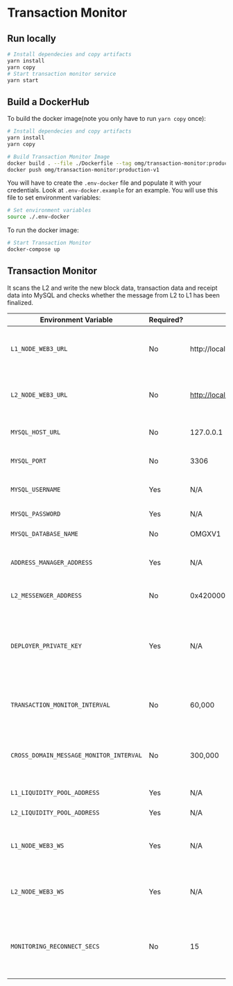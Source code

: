 # Transaction Monitor

## Run locally
```bash
# Install dependecies and copy artifacts
yarn install
yarn copy
# Start transaction monitor service
yarn start

```

## Build a DockerHub

To build the docker image(note you only have to run `yarn copy` once):

```bash
# Install dependecies and copy artifacts
yarn install
yarn copy

# Build Transaction Monitor Image
docker build . --file ./Dockerfile --tag omg/transaction-monitor:production-v1
docker push omg/transaction-monitor:production-v1
```
You will have to create the `.env-docker` file and populate it with your
credentials. Look at `.env-docker.example` for an example.
You will use this file to set environment variables:
```bash
# Set environment variables
source ./.env-docker
```
To run the docker image:
```bash
# Start Transaction Monitor
docker-compose up
```


## Transaction Monitor

It scans the L2 and write the new block data, transaction data and receipt data into MySQL and checks whether the message from L2 to L1 has been finalized.

| Environment Variable        | Required? | Default Value         | Description            |
| -----------                 | --------- | -------------         | -----------           |
| `L1_NODE_WEB3_URL`        | No        | http://localhost:8545                           | HTTP endpoint for a Layer 1 (Ethereum) node.                 |
| `L2_NODE_WEB3_URL`        | No        | [http://localhost:9545](http://localhost:9545/) | HTTP endpoint for a Layer 2 (Optimism) Verifier node.        |
| `MYSQL_HOST_URL` | No        | 127.0.0.1    | HTTP endpoint for MySQL. |
| `MYSQL_PORT`   | No        | 3306         | Port for the MySQL connection. |
| `MYSQL_USERNAME` | Yes      | N/A              | Name of the user to connect with. |
| `MYSQL_PASSWORD` | Yes     | N/A                  | The user's password. |
| `MYSQL_DATABASE_NAME` | No        | OMGXV1               | Name for the database. |
| `ADDRESS_MANAGER_ADDRESS` | Yes      | N/A                 | Contract address of the address manager |
| `L2_MESSENGER_ADDRESS` | No        | 0x4200000000000000000000000000000000000007 | Contract address of L2 messenger |
| `DEPLOYER_PRIVATE_KEY` | Yes | N/A | Private key for an account on Layer 1 (Ethereum) to be used to deploy contracts. |
| `TRANSACTION_MONITOR_INTERVAL` | No | 60,000 | Time (in milliseconds) to wait while scanning for new blocks. |
| `CROSS_DOMAIN_MESSAGE_MONITOR_INTERVAL`   | No        | 300,000                                       | Time (in milliseconds) to wait while updating message receipts. |
| `L1_LIQUIDITY_POOL_ADDRESS` | Yes | N/A | L1 liquidity pool address |
| `L2_LIQUIDITY_POOL_ADDRESS` | Yes | N/A | L2 liquidity pool address |
| `L1_NODE_WEB3_WS` | Yes | N/A | Websocket endpoint for a Layer 1 (Ethereum) node. |
| `L2_NODE_WEB3_WS` | Yes | N/A | Websocket endpoint for a Layer 2 (Optimism) node. |
| `MONITORING_RECONNECT_SECS` | No | 15 | Time (in second) to wait for reconnecting after network is disconnected. |
